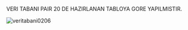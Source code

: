 VERI TABANI PAIR 20 DE HAZIRLANAN TABLOYA GORE YAPILMISTIR.

![veritabani0206](https://user-images.githubusercontent.com/77916984/120456168-04efb700-c39e-11eb-9ef9-ecc4deccbe32.png)
